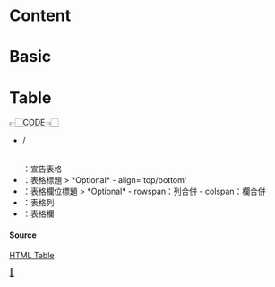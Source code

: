 # Content

# Basic

# Table
[👉🏻CODE👈🏻](https://github.com/vanikk06/Project/blob/master/HTML/Test2.html)

- /<table></table>：宣告表格
- <caption></caption>：表格標題
  > *Optional*
    - align='top/bottom'
- <th></th>：表格欄位標題
  > *Optional*
    - rowspan：列合併
    - colspan：欄合併
- <tr></tr>：表格列
- <td></td>：表格欄

#### Source
[HTML Table](http://web.nchu.edu.tw/~jlu/cyut/html_table.html)

[💊](https://github.com/vanikk06/Project/tree/master/HTML#content)
